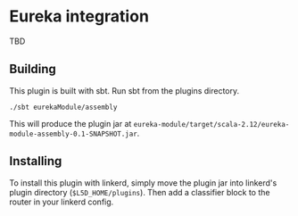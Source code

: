 # Eureka integration

TBD

## Building

This plugin is built with sbt. Run sbt from the plugins directory.

```
./sbt eurekaModule/assembly
```

This will produce the plugin jar at
`eureka-module/target/scala-2.12/eureka-module-assembly-0.1-SNAPSHOT.jar`.

## Installing

To install this plugin with linkerd, simply move the plugin jar into linkerd's
plugin directory (`$L5D_HOME/plugins`).  Then add a classifier block to the
router in your linkerd config.
